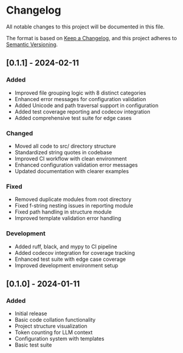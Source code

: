 # Changelog

All notable changes to this project will be documented in this file.

The format is based on [Keep a Changelog](https://keepachangelog.com/en/1.0.0/),
and this project adheres to [Semantic Versioning](https://semver.org/spec/v2.0.0.html).

## [0.1.1] - 2024-02-11

### Added

- Improved file grouping logic with 8 distinct categories
- Enhanced error messages for configuration validation
- Added Unicode and path traversal support in configuration
- Added test coverage reporting and codecov integration
- Added comprehensive test suite for edge cases

### Changed

- Moved all code to src/ directory structure
- Standardized string quotes in codebase
- Improved CI workflow with clean environment
- Enhanced configuration validation error messages
- Updated documentation with clearer examples

### Fixed

- Removed duplicate modules from root directory
- Fixed f-string nesting issues in reporting module
- Fixed path handling in structure module
- Improved template validation error handling

### Development

- Added ruff, black, and mypy to CI pipeline
- Added codecov integration for coverage tracking
- Enhanced test suite with edge case coverage
- Improved development environment setup

## [0.1.0] - 2024-01-11

### Added

- Initial release
- Basic code collation functionality
- Project structure visualization
- Token counting for LLM context
- Configuration system with templates
- Basic test suite
